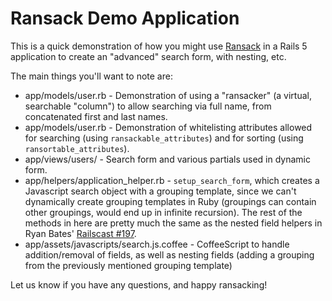 # Ransack Demo Application

This is a quick demonstration of how you might use
[Ransack](https://github.com/activerecord-hackery/ransack) in a Rails 5
application to create an "advanced" search form, with nesting, etc.

The main things you'll want to note are:

* app/models/user.rb - Demonstration of using a "ransacker" (a virtual,
  searchable "column") to allow searching via full name, from concatenated first
  and last names.
* app/models/user.rb - Demonstration of whitelisting attributes allowed for
  searching (using `ransackable_attributes`) and for sorting (using `ransortable_attributes`).
* app/views/users/ - Search form and various partials used in dynamic form.
* app/helpers/application_helper.rb - `setup_search_form`, which creates a
  Javascript search object with a grouping template, since we can't dynamically
  create grouping templates in Ruby (groupings can contain other groupings,
  would end up in infinite recursion). The rest of the methods in here are
  pretty much the same as the nested field helpers in Ryan Bates'
  [Railscast #197](http://railscasts.com/episodes/197-nested-model-form-part-2).
* app/assets/javascripts/search.js.coffee - CoffeeScript to handle
  addition/removal of fields, as well as nesting fields (adding a grouping from
  the previously mentioned grouping template)

Let us know if you have any questions, and happy ransacking!
